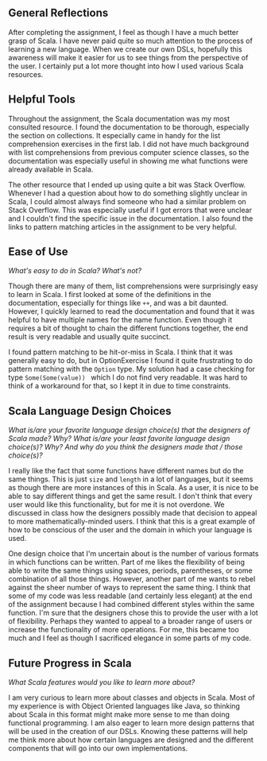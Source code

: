 ## General Reflections

After completing the assignment, I feel as though I have a much better grasp of Scala. I have never paid quite so much attention to the process of learning a new language. When we create our own DSLs, hopefully this awareness will make it easier for us to see things from the perspective of the user. I certainly put a lot more thought into how I used various Scala resources.


## Helpful Tools

Throughout the assignment, the Scala documentation was my most consulted resource. I found the documentation to be thorough, especially the section on collections. It especially came in handy for the list comprehension exercises in the first lab. I did not have much background with list comprehensions from previous computer science classes, so the documentation was especially useful in showing me what functions were already available in Scala.

The other resource that I ended up using quite a bit was Stack Overflow. Whenever I had a question about how to do something slightly unclear in Scala, I could almost always find someone who had a similar problem on Stack Overflow. This was especially useful if I got errors that were unclear and I couldn't find the specific issue in the documentation. I also found the links to pattern matching articles in the assignment to be very helpful. 


## Ease of Use
_What's easy to do in Scala? What's not?_

Though there are many of them, list comprehensions were surprisingly easy to learn in Scala. I first looked at some of the definitions in the documentation, especially for things like `++`, and was a bit daunted. However, I quickly learned to read the documentation and found that it was helpful to have multiple names for the name function. Even though it requires a bit of thought to chain the different functions together, the end result is very readable and usually quite succinct. 

I found pattern matching to be hit-or-miss in Scala. I think that it was generally easy to do, but in OptionExercise I found it quite frustrating to do pattern matching with the `Option` type. My solution had a case checking for type `Some(Some(value))
` which I do not find very readable. It was hard to think of a workaround for that, so I kept it in due to time constraints.

## Scala Language Design Choices
_What is/are your favorite language design choice(s) that the designers of Scala made? Why?_
_What is/are your least favorite language design choice(s)? Why? And why do you think the designers made that / those choice(s)?_

I really like the fact that some functions have different names but do the same things. This is just `size` and `length` in a lot of languages, but it seems as though there are more instances of this in Scala. As a user, it is nice to be able to say different things and get the same result. I don't think that every user would like this functionality, but for me it is not overdone. We discussed in class how the designers possibly made that decision to appeal to more mathematically-minded users. I think that this is a great example of how to be conscious of the user and the domain in which your language is used.

One design choice that I'm uncertain about is the number of various formats in which functions can be written. Part of me likes the flexibility of being able to write the same things using spaces, periods, parentheses, or some combination of all those things. However, another part of me wants to rebel against the sheer number of ways to represent the same thing. I think that some of my code was less readable (and certainly less elegant) at the end of the assignment because I had combined different styles within the same function. I'm sure that the designers chose this to provide the user with a lot of flexibility. Perhaps they wanted to appeal to a broader range of users or increase the functionality of more operations. For me, this became too much and I feel as though I sacrificed elegance in some parts of my code. 

## Future Progress in Scala
_What Scala features would you like to learn more about?_

I am very curious to learn more about classes and objects in Scala. Most of my experience is with Object Oriented languages like Java, so thinking about Scala in this format might make more sense to me than doing functional programming. I am also eager to learn more design patterns that will be used in the creation of our DSLs. Knowing these patterns will help me think more about how certain languages are designed and the different components that will go into our own implementations.

